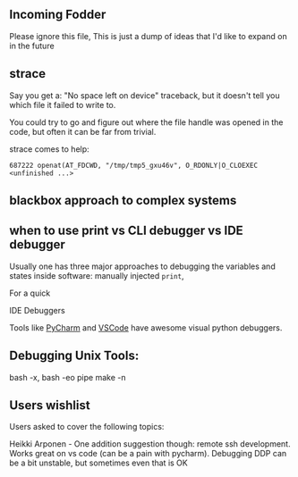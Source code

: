 ## Incoming Fodder

Please ignore this file, This is just a dump of ideas that I'd like to expand on in the future



## strace

Say you get a: "No space left on device" traceback, but it doesn't tell you which file it failed to write to.

You could try to go and figure out where the file handle was opened in the code, but often it can be far from trivial.

strace comes to help:


```
687222 openat(AT_FDCWD, "/tmp/tmp5_gxu46v", O_RDONLY|O_CLOEXEC <unfinished ...>
```


## blackbox approach to complex systems


## when to use print vs CLI debugger vs IDE debugger

Usually one has three major approaches to debugging the variables and states inside software: manually injected `print`,

For a quick

IDE Debuggers

Tools like [PyCharm](https://www.jetbrains.com/pycharm/) and
[VSCode](https://code.visualstudio.com/) have awesome visual python debuggers.




## Debugging Unix Tools:

bash -x, bash -eo pipe
make -n


## Users wishlist

Users asked to cover the following topics:

Heikki Arponen - One addition suggestion though: remote ssh development. Works great on vs code (can be a pain with pycharm). Debugging DDP can be a bit unstable, but sometimes even that is OK

